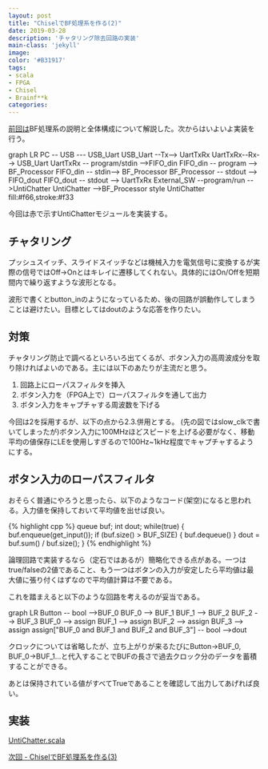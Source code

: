 ```yaml
---
layout: post
title: "ChiselでBF処理系を作る(2)"
date: 2019-03-28
description: 'チャタリング除去回路の実装'
main-class: 'jekyll'
image: 
color: '#B31917'
tags:
- scala
- FPGA
- Chisel
- Brainf**k
categories:
---
```


[前回は](https://kamiyaowl.github.io/blog/chisel-bf-1/)BF処理系の説明と全体構成について解説した。次からはいよいよ実装を行う。


<div class="mermaid">
graph LR
    PC -- USB --- USB_Uart
    USB_Uart --Tx--> UartTxRx
    UartTxRx--Rx--> USB_Uart
    UartTxRx -- program/stdin -->FIFO_din
    FIFO_din -- program --> BF_Processor
    FIFO_din -- stdin--> BF_Processor
    BF_Processor -- stdout --> FIFO_dout
    FIFO_dout -- stdout --> UartTxRx
    External_SW --program/run -->UntiChatter
    UntiChatter -->BF_Processor
    style UntiChatter fill:#f66,stroke:#f33
</div>


今回は赤で示すUntiChatterモジュールを実装する。


## チャタリング

プッシュスイッチ、スライドスイッチなどは機械入力を電気信号に変換するが実際の信号ではOff->Onとはキレイに遷移してくれない。具体的にはOn/Offを短期間内で繰り返すような波形となる。

<script type="WaveDrom">
{signal: [
  {name: 'slow_clk', wave: 'P............'},
  {name: 'button_in', wave: '0............................001100101.....................................................................', period: 0.1, phase: 1},
  {name: 'dout', wave: '0.........1..'},
]}
</script>

波形で書くとbutton_inのようになっているため、後の回路が誤動作してしまうことは避けたい。目標としてはdoutのような応答を作りたい。

## 対策

チャタリング防止で調べるといろいろ出てくるが、ボタン入力の高周波成分を取り除ければよいのである。主には以下のあたりが主流だと思う。

1. 回路上にローパスフィルタを挿入
2. ボタン入力を（FPGA上で）ローパスフィルタを通して出力
3. ボタン入力をキャプチャする周波数を下げる

今回は2を採用するが、以下の点から2.3.併用とする。
(先の図ではslow_clkで書いてしまったが)ボタン入力に100MHzほどスピードを上げる必要がなく、移動平均の値保存にLEを使用しすぎるので100Hz~1kHz程度でキャプチャするようにする。


## ボタン入力のローパスフィルタ

おそらく普通にやろうと思ったら、以下のようなコード(架空)になると思われる。入力値を保持しておいて平均値を出せば良い。

{% highlight cpp %}
queue<int> buf;
int dout;
while(true) {
	buf.enqueue(get_input());
	if (buf.size() > BUF_SIZE) {
		buf.dequeue()
	}
	dout = buf.sum() / buf.size();
}
{% endhighlight %}

論理回路で実装するなら（定石ではあるが）簡略化できる点がある。一つはtrue/falseの2値であること、もう一つはボタンの入力が安定したら平均値は最大値に張り付くはずなので平均値計算は不要である。

これを踏まえると以下のような回路を考えるのが妥当である。

<div class="mermaid">
graph LR
    Button -- bool -->BUF_0
    BUF_0 --> BUF_1
    BUF_1 --> BUF_2
    BUF_2 --> BUF_3
    BUF_0 --> assign
    BUF_1 --> assign
    BUF_2 --> assign
    BUF_3 --> assign
    assign["BUF_0 and BUF_1 and BUF_2 and BUF_3"] -- bool -->dout
</div>

クロックについては省略したが、立ち上がりが来るたびにButton->BUF_0, BUF_0->BUF_1...と代入することでBUFの長さで過去クロック分のデータを蓄積することができる。

あとは保持されている値がすべてTrueであることを確認して出力してあげれば良い。

## 実装

[UntiChatter.scala](https://github.com/kamiyaowl/chisel-practice/blob/94dd3a965d3c9fc8dd75394450032b482ac794e5/src/main/scala/bf/UntiChatter.scala)




[次回 - ChiselでBF処理系を作る(3)](https://kamiyaowl.github.io/blog/chisel-bf-3/)
